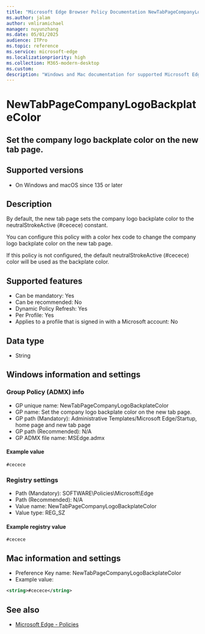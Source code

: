 ```yaml
---
title: "Microsoft Edge Browser Policy Documentation NewTabPageCompanyLogoBackplateColor"
ms.author: jalam
author: vmliramichael
manager: nuyunzhang
ms.date: 05/01/2025
audience: ITPro
ms.topic: reference
ms.service: microsoft-edge
ms.localizationpriority: high
ms.collection: M365-modern-desktop
ms.custom:
description: "Windows and Mac documentation for supported Microsoft Edge Browser policy: Set the company logo backplate color on the new tab page."
---
```


<!--THIS FILE IS AUTOMATICALLY GENERATED. MANUAL CHANGES WILL BE OVERWRITTEN.-->
<!--Please contact the Microsoft Edge Manageability team with any questions.-->

# NewTabPageCompanyLogoBackplateColor

## Set the company logo backplate color on the new tab page.


## Supported versions

- On Windows and macOS since 135 or later

## Description

By default, the new tab page sets the company logo backplate color to the neutralStrokeActive (#cecece) constant.

You can configure this policy with a color hex code to change the company logo backplate color on the new tab page.

If this policy is not configured, the default neutralStrokeActive (#cecece) color will be used as the backplate color.

## Supported features

- Can be mandatory: Yes
- Can be recommended: No
- Dynamic Policy Refresh: Yes
- Per Profile: Yes
- Applies to a profile that is signed in with a Microsoft account: No

## Data type

- String

## Windows information and settings

### Group Policy (ADMX) info

- GP unique name: NewTabPageCompanyLogoBackplateColor
- GP name: Set the company logo backplate color on the new tab page.
- GP path (Mandatory): Administrative Templates/Microsoft Edge/Startup, home page and new tab page
- GP path (Recommended): N/A
- GP ADMX file name: MSEdge.admx

#### Example value

```
#cecece
```

### Registry settings

- Path (Mandatory): SOFTWARE\Policies\Microsoft\Edge
- Path (Recommended): N/A
- Value name: NewTabPageCompanyLogoBackplateColor
- Value type: REG_SZ

#### Example registry value

```
#cecece
```


## Mac information and settings

- Preference Key name: NewTabPageCompanyLogoBackplateColor
- Example value:

```xml
<string>#cecece</string>
```

## See also
- [Microsoft Edge - Policies](../microsoft-edge-policies.md)
